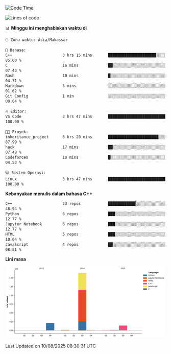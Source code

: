 <!--START_SECTION:waka-->
![Code Time](http://img.shields.io/badge/Code%20Time-398%20hrs%2050%20mins-blue)

![Lines of code](https://img.shields.io/badge/Sejak%20Hello%20World%20aku%20telah%20menulis-2.0%20million%20baris%20kode-blue)

📊 **Minggu ini menghabiskan waktu di** 

```text
🕑︎ Zona waktu: Asia/Makassar

💬 Bahasa: 
C++                      3 hrs 15 mins       █████████████████████░░░░   85.60 % 
C                        16 mins             ██░░░░░░░░░░░░░░░░░░░░░░░   07.43 % 
Bash                     10 mins             █░░░░░░░░░░░░░░░░░░░░░░░░   04.71 % 
Markdown                 3 mins              ░░░░░░░░░░░░░░░░░░░░░░░░░   01.62 % 
Git Config               1 min               ░░░░░░░░░░░░░░░░░░░░░░░░░   00.64 % 

🔥 Editor: 
VS Code                  3 hrs 47 mins       █████████████████████████   100.00 % 

🐱‍💻 Proyek: 
inheritance_project      3 hrs 20 mins       ██████████████████████░░░   87.99 % 
hack                     17 mins             ██░░░░░░░░░░░░░░░░░░░░░░░   07.48 % 
Codeforces               10 mins             █░░░░░░░░░░░░░░░░░░░░░░░░   04.53 % 

💻 Sistem Operasi: 
Linux                    3 hrs 47 mins       █████████████████████████   100.00 % 
```

**Kebanyakan menulis dalam bahasa C++** 

```text
C++                      23 repos            ████████████░░░░░░░░░░░░░   48.94 % 
Python                   6 repos             ███░░░░░░░░░░░░░░░░░░░░░░   12.77 % 
Jupyter Notebook         6 repos             ███░░░░░░░░░░░░░░░░░░░░░░   12.77 % 
HTML                     5 repos             ███░░░░░░░░░░░░░░░░░░░░░░   10.64 % 
JavaScript               4 repos             ██░░░░░░░░░░░░░░░░░░░░░░░   08.51 % 
```



**Lini masa**

![Lines of Code chart](https://raw.githubusercontent.com/yusuf601/yusuf601/main/assets/bar_graph.png)


 Last Updated on 10/08/2025 08:30:31 UTC
<!--END_SECTION:waka-->

